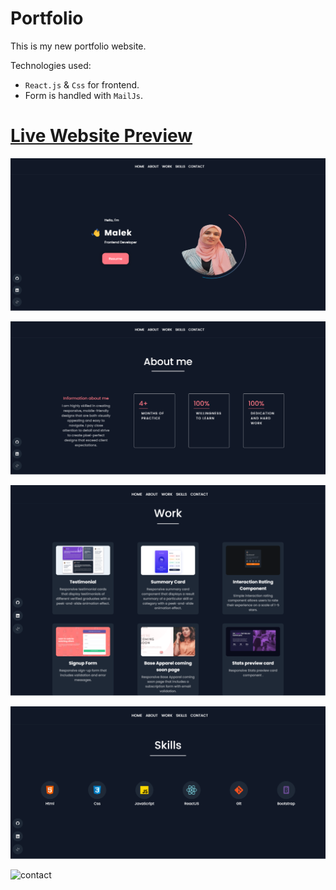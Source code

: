 # Portfolio
This is my new portfolio website. 

Technologies used:

- `React.js` & `Css` for frontend.
- Form is handled with `MailJs`.

# [Live Website Preview](https://malekbentaher.netlify.app/)

![Nikola-Portfolio](./screens/home.png)

![about](./screens/about.png)

![work](./screens/work.png)

![skills](./screens/skills.png)

![contact](./screens/contac.png)